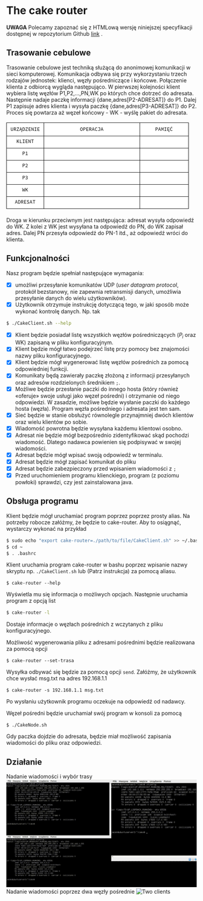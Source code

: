 # The cake router
**UWAGA** Polecamy zapoznać się z HTMLową wersję niniejszej
specyfikacji dostępnej w repozytorium Github
[link](https://github.com/jacawaca/the-cake-router) .

## Trasowanie cebulowe
Trasowanie cebulowe jest techniką służącą do anonimowej komunikacji w sieci
komputerowej. Komunikacja odbywa się przy wykorzystaniu trzech rodzajów
jednostek: klienci, węzły pośredniczące i końcowe.
Połączenie klienta z odbiorcą wygląda następująco.
W pierwszej kolejności klient wybiera listę węzłów P1,P2,…,PN,WK
po których chce dotrzeć do adresata.
Następnie nadaje paczkę informacji {dane,adres[P2-ADRESAT]} do 
P1. Dalej P1 zapisuje adres klienta i wysyła paczkę
{dane,adres[P3-ADRESAT]} do P2. Proces się powtarza aż węzeł końcowy - WK - wyślę pakiet do adresata.

![Trasowanie cebulowe](fig/wysylka.gif)

Droga w kierunku przeciwnym jest następująca: adresat wysyła
odpowiedź do WK. Z kolei z WK jest wysyłana ta odpowiedź do PN,
do WK zapisał adres. Dalej PN przesyła odpowiedź do PN-1 itd., aż
odpowiedź wróci do klienta.

## Funkcjonalności

Nasz program będzie spełniał następujące wymagania:
- [X] umożliwi przesyłanie komunikatów UDP (*user datagram protocol*, protokół
bezstanowy, nie zapewnia retransmisji danych, umożliwia przesyłanie danych
do wielu użytkowników).
- [X] Użytkownik otrzymuje instrukcję dotyczącą tego, w jaki sposób może wykonać kontrolę danych. Np. tak
```bash
$ ./CakeClient.sh --help
```
- [X] Klient będzie posiadał listę wszystkich węzłów pośredniczących ($P_i$ oraz WK) zapisaną w pliku konfiguracyjnym.
- [X] Klient będzie mógł łatwo podejrzeć listę przy pomocy bez znajomości nazwy pliku konfiguracyjnego.
- [X] Klient będzie mógł wygenerować listę węzłów pośrednich za pomocą
odpowiedniej funkcji.
- [X] Komunikaty będą zawierały paczkę złożoną z informacji przesyłanych oraz adresów rozdzielonych średnikiem ```;```.
- [X] Możliwe będzie przesłanie paczki do innego hosta (który również
«oferuje» swoje usługi jako węzeł pośredni) i otrzymanie od niego odpowiedzi. W zasadzie, możliwe będzie wysłanie paczki do każdego hosta (węzła). Program węzła pośredniego i adresata jest ten sam.
- [X] Sieć będzie w stanie obsłużyć równolegle przynajmniej dwóch klientów oraz wielu klientów po sobie.
- [X] Wiadomość powrotna będzie wysyłana każdemu klientowi osobno.
- [X] Adresat nie będzie mógł bezpośrednio zidentyfikować skąd pochodzi wiadomość. Dlatego nadawca powienien się podpisywać w swojej wiadomości.
- [X] Adresat będzie mógł wpisać swoją odpowiedź w terminalu.
- [X] Adresat będzie mógł zapisać komunikat do pliku
- [X] Adresat będzie zabezpieczony przed wpisaniem wiadomości z 
```;```
- [X] Przed uruchomieniem programu klienckiego, program (z poziomu powłoki) sprawdzi, czy jest zainstalowana java.
## Obsługa programu
Klient będzie mógł uruchamiać program poprzez poprzez prosty alias. Na potrzeby robocze
załóżmy, że będzie to cake-router. Aby to osiągnąć, wystarczy
wykonać na przykład
```sh
$ sudo echo "export cake-router=./path/to/file/CakeClient.sh" >> ~/.bash_aliases
$ cd ~
$ . .bashrc
```
Klient uruchamia program cake-router w bashu poprzez wpisanie nazwy skryptu np. ```./CakeClient.sh``` lub (Patrz instrukcja) za pomocą aliasu.
```
$ cake-router --help
```
Wyświetla mu się informacja o możliwych opcjach. Następnie
uruchamia program z opcją list
``` bash
$ cake-router -l
```
Dostaje informacje o węzłach pośrednich z wczytanych z pliku konfiguracyjnego.

Możliwość wygenerowania pliku z adresami pośrednimi będzie realizowana za pomocą opcji
```
$ cake-router --set-trasa

```
Wysyłka odbywać się będzie za pomocą opcji ```send```. Załóżmy, że użytkownik chce wysłać msg.txt na adres 192.168.1.1
```
$ cake-router -s 192.168.1.1 msg.txt
```
Po wysłaniu użytkownik programu oczekuje na odpowiedź od nadawcy.

Węzeł pośredni będzie uruchamiał swój program w konsoli za pomocą
```
$ ./CakeNode.sh
```
Gdy paczka dojdzie do adresata, będzie miał możliwość zapisania wiadomości do pliku oraz odpowiedzi.
## Działanie
Nadanie wiadomości i wybór trasy
![ClientServer](fig/trasaIWysyla.gif)
Nadanie wiadomości poprzez dwa węzły pośrednie
![Two clients](fig/Clients2.gif)
